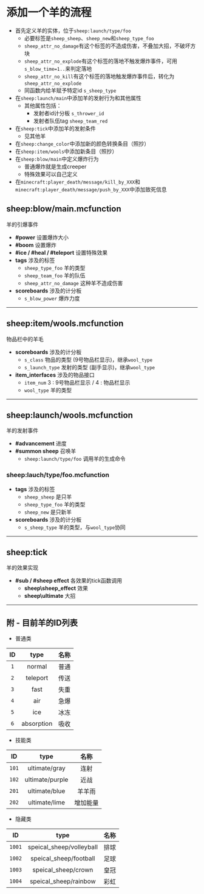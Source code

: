# 添加一个羊的流程

* 首先定义羊的实体，位于`sheep:launch/type/foo`
	* 必要标签是`sheep_sheep`、`sheep_new`和`sheep_type_foo`
	* `sheep_attr_no_damage`有这个标签的不造成伤害，不叠加大招，不破坏方块
	* `sheep_attr_no_explode`有这个标签的落地不触发爆炸事件，可用`s_blow_time=1..`来判定落地
	* `sheep_attr_no_kill`有这个标签的落地触发爆炸事件后，转化为`sheep_attr_no_explode`
	* 同函数内给羊赋予特定id `s_sheep_type`
* 在`sheep:launch/main`中添加羊的发射行为和其他属性
	* 其他属性包括：
		* 发射者id计分板 `s_thrower_id`
		* 发射者队伍tag `sheep_team_red`
* 在`sheep:tick`中添加羊的发射条件
	* 见其他羊
* 在`sheep:change_color`中添加新的颜色转换条目（照抄）
* 在`sheep:item/wools`中添加新条目（照抄）
* 在`sheep:blow/main`中定义爆炸行为
	* 普通爆炸就是生成creeper
	* 特殊效果可以自己定义
* 在`minecraft:player_death/message/kill_by_XXX`和`minecraft:player_death/message/push_by_XXX`中添加致死信息

## sheep:blow/main.mcfunction

  羊的引爆事件

- **\#power** 设置爆炸大小
- **\#boom** 设置爆炸
- **\#ice / \#heal / \#teleport** 设置特殊效果
- **tags** 涉及的标签
    - `sheep_type_foo` 羊的类型
    - `sheep_team_foo` 羊的队伍
    - `sheep_attr_no_damage` 这种羊不造成伤害
- **scoreboards** 涉及的计分板
    - `s_blow_power` 爆炸力度
----
## sheep:item/wools.mcfunction

  物品栏中的羊毛

- **scoreboards** 涉及的计分板
    - `s_class` 物品的类型 (9号物品栏显示)，继承`wool_type`
    - `s_launch_type` 发射的类型 (副手显示)，继承`wool_type`
- **item_interfaces** 涉及的物品接口
    - `item_num` 3 : 9号物品栏显示 / 4 : 物品栏显示
    - `wool_type` 羊的类型
----
## sheep:launch/wools.mcfunction

  羊的发射事件

- **#advancement** 进度
- **#summon sheep** 召唤羊
    - `sheep:launch/type/foo` 调用羊的生成命令

### sheep:lauch/type/foo.mcfunction
- **tags** 涉及的标签
    - `sheep_sheep` 是只羊
    - `sheep_type_foo` 羊的类型
    - `sheep_new` 是只新羊
- **scoreboards** 涉及的计分板
    - `s_sheep_type` 羊的类型，与`wool_type`协同
----
## sheep:tick
  羊的效果实现
- **\#sub / \#sheep effect** 各效果的tick函数调用
    - **sheep\sheep_effect** 效果
    - **sheep\ultimate** 大招
----
## 附 - 目前羊的ID列表
- 普通类

ID|type|名称
:--:|:--:|:--:
`1`|normal        |普通
`2`|teleport      |传送
`3`|fast          |失重
`4`|air           |急爆
`5`|ice           |冰冻
`6`|absorption    |吸收
- 技能类

ID|type|名称
:--:|:--:|:--:
`101`|ultimate/gray |连射
`102`|ultimate/purple |近战
`201`|ultimate/blue |羊羊雨
`202`|ultimate/lime |增加能量
- 隐藏类

ID|type|名称
:--:|:--:|:--:
`1001`|speical_sheep/volleyball |排球
`1002`|speical_sheep/football   |足球
`1003`|speical_sheep/crown      |皇冠
`1004`|speical_sheep/rainbow    |彩虹
